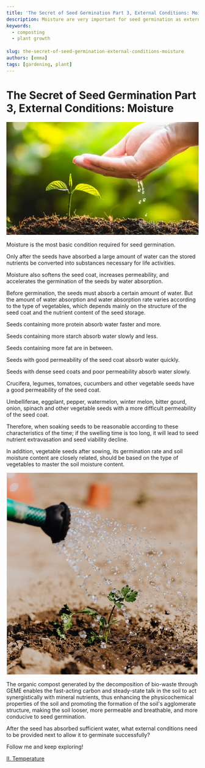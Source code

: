 ```yaml
---
title: 'The Secret of Seed Germination Part 3, External Conditions: Moisture'
description: Moisture are very important for seed germination as external conditions
keywords:
  - composting
  - plant growth

slug: the-secret-of-seed-germination-external-conditions-moisture
authors: [emma]
tags: [gardening, plant]
---
```


# The Secret of Seed Germination Part 3, External Conditions: Moisture

![](./img/img.png)


Moisture is the most basic condition required for seed germination.

Only after the seeds have absorbed a large amount of water can the stored nutrients be converted into substances 
necessary for life activities.

<!-- truncate -->

Moisture also softens the seed coat, increases permeability, and accelerates the germination of the seeds by water absorption.

Before germination, the seeds must absorb a certain amount of water. But the amount of water absorption and water 
absorption rate varies according to the type of vegetables, which depends mainly on the structure of the seed coat and 
the nutrient content of the seed storage.

Seeds containing more protein absorb water faster and more.

Seeds containing more starch absorb water slowly and less.

Seeds containing more fat are in between.

Seeds with good permeability of the seed coat absorb water quickly.

Seeds with dense seed coats and poor permeability absorb water slowly.

Crucifera, legumes, tomatoes, cucumbers and other vegetable seeds have a good permeability of the seed coat.

Umbelliferae, eggplant, pepper, watermelon, winter melon, bitter gourd, onion, spinach and other vegetable seeds with a
more difficult permeability of the seed coat.

Therefore, when soaking seeds to be reasonable according to these characteristics of the time; if the swelling time is
too long, it will lead to seed nutrient extravasation and seed viability decline.

In addition, vegetable seeds after sowing, its germination rate and soil moisture content are closely related, should 
be based on the type of vegetables to master the soil moisture content.

![seeding on the soil](./img/img_1.png)

The organic compost generated by the decomposition of bio-waste through GEME enables the fast-acting carbon and steady-state talk in the soil to act synergistically with mineral nutrients, thus enhancing the physicochemical properties of the soil and promoting the formation of the soil's agglomerate structure, making the soil looser, more permeable and breathable, and more conducive to seed germination.

After the seed has absorbed sufficient water, what external conditions need to be provided next to allow it to germinate successfully?

Follow me and keep exploring!

[II. Temperature](/blog/the-secret-of-seed-germination-external-conditions-temperature)
